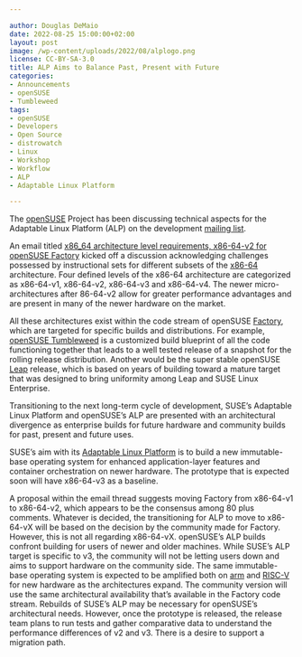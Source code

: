 ```yaml
---

author: Douglas DeMaio
date: 2022-08-25 15:00:00+02:00
layout: post
image: /wp-content/uploads/2022/08/alplogo.png
license: CC-BY-SA-3.0
title: ALP Aims to Balance Past, Present with Future
categories:
- Announcements
- openSUSE
- Tumbleweed
tags:
- openSUSE
- Developers
- Open Source
- distrowatch
- Linux
- Workshop
- Workflow
- ALP
- Adaptable Linux Platform

---
```


The [openSUSE](https://www.opensuse.org/) Project has been discussing technical aspects for the Adaptable Linux Platform (ALP) on the development [mailing list](https://lists.opensuse.org).

An email titled [x86_64 architecture level requirements, x86-64-v2 for openSUSE Factory](https://lists.opensuse.org/archives/list/factory@lists.opensuse.org/thread/JTFUDX72VB7WPCBH4CV5E4XYXFWWKHXQ/) kicked off a discussion acknowledging challenges possessed by instructional sets for different subsets of the [x86-64](https://en.wikipedia.org/wiki/X86-64) architecture.
Four defined levels of the x86-64 architecture are categorized as x86-64-v1, x86-64-v2, x86-64-v3 and x86-64-v4. The newer micro-architectures after 86-64-v2 allow for greater performance advantages and are present in many of the newer hardware on the market.

All these architectures exist within the code stream of openSUSE [Factory](https://en.opensuse.org/Portal:Factory), which are targeted for specific builds and distributions. For example, [openSUSE Tumbleweed](https://get.opensuse.org/tumbleweed/) is a customized build blueprint of all the code functioning together that leads to a well tested release of a snapshot for the rolling release distribution. Another would be the super stable openSUSE [Leap](https://get.opensuse.org/leap/15.4/) release, which is based on years of building toward a mature target that was designed to bring uniformity among Leap and SUSE Linux Enterprise.

Transitioning to the next long-term cycle of development, SUSE’s Adaptable Linux Platform and openSUSE’s ALP are presented with an architectural divergence as enterprise builds for future hardware and community builds for past, present and future uses.

SUSE’s aim with its [Adaptable Linux Platform](https://www.suse.com/c/alp-prototype-is-evolving-proof-of-concept-expected-in-fall/) is to build a new immutable-base operating system for enhanced application-layer features and container orchestration on newer hardware. The prototype that is expected soon will have x86-64-v3 as a baseline.

A proposal within the email thread suggests moving Factory from x86-64-v1 to x86-64-v2, which appears to be the consensus among 80 plus comments. Whatever is decided, the transitioning for ALP to move to x86-64-vX will be based on the decision by the community made for Factory. However, this is not all regarding x86-64-vX.  openSUSE’s ALP builds confront building for users of newer and older machines. While SUSE’s ALP target is specific to v3, the community will not be letting users down and aims to support hardware on the community side. The same immutable-base operating system is expected to be amplified both on [arm](https://www.arm.com/) and [RISC-V](https://riscv.org/) for new hardware as the architectures expand. The community version will use the same architectural availability that’s available in the Factory code stream. Rebuilds of SUSE’s ALP may be necessary for openSUSE’s architectural needs. However, once the prototype is released, the release team plans to run tests and gather comparative data to understand the performance differences of v2 and v3. There is a desire to support a migration path.

<meta name="openSUSE, Tumbleweed, Developers, sysadmin, user, Open Source, rolling release, gamers, superuser, distrowatch, hacker, Linux, Alp, Adaptable Linux Platform" content="HTML,CSS,XML,JavaScript">
